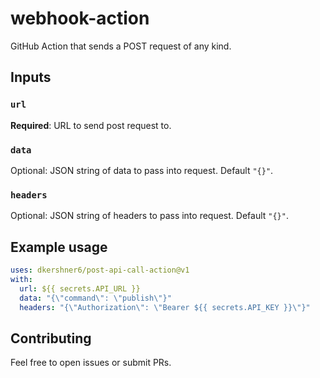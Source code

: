 # webhook-action

GitHub Action that sends a POST request of any kind.

## Inputs

### `url`

**Required**: URL to send post request to.

### `data`

Optional: JSON string of data to pass into request. Default `"{}"`.

### `headers`

Optional: JSON string of headers to pass into request. Default `"{}"`.


## Example usage

```yaml
uses: dkershner6/post-api-call-action@v1
with:
  url: ${{ secrets.API_URL }}
  data: "{\"command\": \"publish\"}"
  headers: "{\"Authorization\": \"Bearer ${{ secrets.API_KEY }}\"}"
```


## Contributing

Feel free to open issues or submit PRs.

